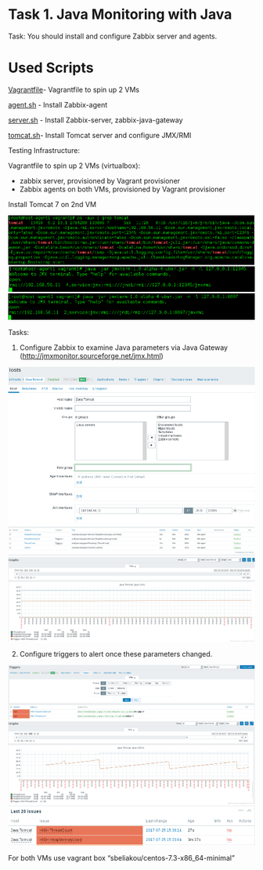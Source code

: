 
# Task 1. Java Monitoring with Java

Task:
You should install and configure Zabbix server and agents.

# Used Scripts

[Vagrantfile](https://github.com/bubalush/zabbix-tasks/blob/ndolya_day2/day2/Vagrantfile)- Vagrantfile to spin up 2 VMs

[agent.sh](https://github.com/bubalush/zabbix-tasks/tree/ndolya_day2/day2/scripts/agent.sh) - Install Zabbix-agent

[server.sh](https://github.com/bubalush/zabbix-tasks/tree/ndolya_day2/day2/scripts/server.sh) - Install Zabbix-server, zabbix-java-gateway

[tomcat.sh](https://github.com/bubalush/zabbix-tasks/tree/ndolya_day2/day2/scripts/tomcat.sh)- Install Tomcat server and configure JMX/RMI

Testing Infrastructure:

Vagrantfile to spin up 2 VMs (virtualbox):

- zabbix server, provisioned by Vagrant provisioner
- Zabbix agents on both VMs, provisioned by Vagrant provisioner

Install Tomcat 7 on 2nd VM

<img src="pictures/Screenshot from 2017-07-25 15-40-07.png">

<img src="pictures/Screenshot from 2017-07-25 13-33-16.png">

<img src="pictures/Screenshot from 2017-07-25 13-32-38.png">

Tasks:

1. Configure Zabbix to examine Java parameters via Java Gateway (http://jmxmonitor.sourceforge.net/jmx.html)

<img src="pictures/Screenshot from 2017-07-25 15-43-01.png">

<img src="pictures/Screenshot from 2017-07-25 15-43-57.png">

<img src="pictures/Screenshot from 2017-07-25 15-44-43.png">


2. Configure triggers to alert once these parameters changed.

<img src="pictures/Screenshot from 2017-07-25 15-48-24.png">

<img src="pictures/Screenshot from 2017-07-25 15-57-14.png">

<img src="pictures/Screenshot from 2017-07-25 15-36-43.png">

For both VMs use vagrant box “sbeliakou/centos-7.3-x86_64-minimal”

